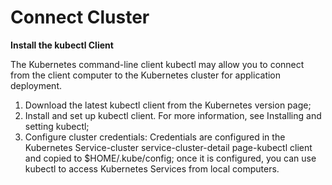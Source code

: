 
# Connect Cluster

 **Install the kubectl Client**

The Kubernetes command-line client kubectl may allow you to connect from the client computer to the Kubernetes cluster for application deployment.

 1. Download the latest kubectl client from the Kubernetes version page;
 2. Install and set up kubectl client. For more information, see Installing and setting kubectl;
 3. Configure cluster credentials: Credentials are configured in the Kubernetes Service-cluster service-cluster-detail page-kubectl client and copied to $HOME/.kube/config; once it is configured, you can use kubectl to access Kubernetes Services from local computers.